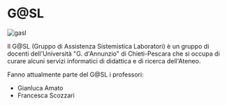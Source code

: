 # G@SL

![gasl](https://user-images.githubusercontent.com/870636/192595695-519e840f-f375-48c0-8844-ef124a4dcd5b.gif)

Il G@SL (Gruppo di Assistenza Sistemistica Laboratori) è un gruppo di docenti dell'Università "G. d'Annunzio" di Chieti-Pescara che si occupa di curare alcuni servizi informatici di didattica e di ricerca dell'Ateneo.

Fanno attualmente parte del G@SL i professori:

  * Gianluca Amato
  * Francesca Scozzari
  
